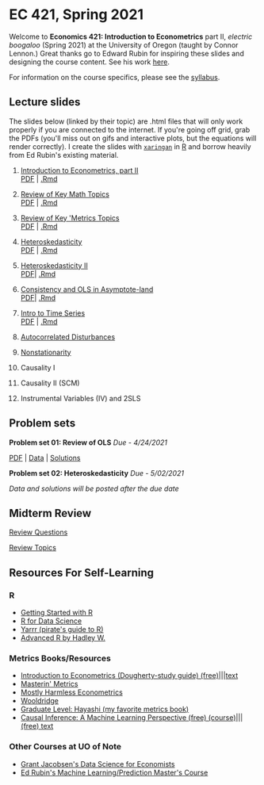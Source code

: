 # EC 421, Spring 2021

Welcome to **Economics 421: Introduction to Econometrics** part II, *electric boogaloo* (Spring 2021) at the University of Oregon (taught by Connor Lennon.) Great thanks
go to Edward Rubin for inspiring these slides and designing the course content. See his work [here](https://edrub.in).

For information on the course specifics, please see the [syllabus](https://raw.githack.com/CMLennon/EC421S21/main/Syllabus/Econ421-Lennon-S21.pdf).

## Lecture slides

The slides below (linked by their topic) are .html files that will only work properly if you are connected to the internet. 
If you're going off grid, grab the PDFs (you'll miss out on gifs and interactive plots, but the equations will render correctly). 
I create the slides with [`xaringan`](https://github.com/yihui/xaringan/wiki) in [R](cran.r-project.org) and borrow heavily from Ed Rubin's existing material.

1. [Introduction to Econometrics, part II](https://raw.githack.com/CMLennon/EC421S21/main/LectureNotes/001/01-intro.html) <br> [PDF](https://raw.githack.com/CMLennon/EC421S21/main/LectureNotes/001/01-intro.pdf) | [.Rmd](https://raw.githack.com/CMLennon/EC421S21/main/LectureNotes/001/01-intro.Rmd)

2. [Review of Key Math Topics](https://raw.githack.com/CMLennon/EC421S21/main/LectureNotes/002/02-Review.html) <br> [PDF](https://raw.githack.com/CMLennon/EC421S21/main/LectureNotes/002/02-Review.pdf) | [.Rmd](https://raw.githack.com/CMLennon/EC421S21/main/LectureNotes/002/02-Review.pdf)

3. [Review of Key 'Metrics Topics](https://raw.githack.com/CMLennon/EC421S21/main/LectureNotes/003/03-Review.html) <br> 
[PDF](https://raw.githack.com/CMLennon/EC421S21/main/LectureNotes/003/03-review.pdf) | [.Rmd](https://raw.githack.com/CMLennon/EC421S21/main/LectureNotes/002/02-Review.Rmd)

4. [Heteroskedasticity](https://raw.githack.com/CMLennon/EC421S21/main/LectureNotes/004/Heteroskedasticity.html) <br> [PDF](https://raw.githack.com/CMLennon/EC421S21/main/LectureNotes/004/Heteroskedasticity.pdf) | [.Rmd](https://raw.githack.com/CMLennon/EC421S21/main/LectureNotes/004/Heteroskedasticity.Rmd)

5. [Heteroskedasticity II](https://raw.githack.com/CMLennon/EC421S21/main/LectureNotes/005/05-Heteroskedasticity.html) <br> [PDF](https://raw.githack.com/CMLennon/EC421S21/main/LectureNotes/005/05-heteroskedasticity.pdf)| [.Rmd](https://raw.githack.com/CMLennon/EC421S21/main/LectureNotes/005/05-Heteroskedasticity.Rmd)

6. [Consistency and OLS in Asymptote-land](https://raw.githack.com/CMLennon/EC421S21/main/LectureNotes/006/06-consistency.html) <br> [PDF](https://raw.githack.com/CMLennon/EC421S21/main/LectureNotes/006/06-consistency.pdf)| [.Rmd](https://raw.githack.com/CMLennon/EC421S21/main/LectureNotes/006/06-consistency.Rmd)

7. [Intro to Time Series](https://raw.githack.com/CMLennon/EC421S21/main/LectureNotes/007/07-timeseries.html) <br> [PDF](https://raw.githack.com/CMLennon/EC421S21/main/LectureNotes/007/07-timeseries.pdf) | [.Rmd](https://github.com/CMLennon/EC421S21/blob/main/LectureNotes/007/07-timeseries.Rmd)

8. [Autocorrelated Disturbances](https://raw.githack.com/CMLennon/EC421S21/main/LectureNotes/008/08-autocorrelation.html)

9. [Nonstationarity](https://raw.githack.com/CMLennon/EC421S21/main/LectureNotes/009/09-nonstationarity.html)

10. Causality I

11. Causality II (SCM)

12. Instrumental Variables (IV) and 2SLS

## Problem sets

**Problem set 01: Review of OLS** *Due - 4/24/2021*

[PDF](https://raw.githack.com/CMLennon/EC421S21/main/PS-001/ps01.pdf) | [Data](https://raw.githack.com/CMLennon/EC421S21/main/PS-001/ps-001-data.csv) | [Solutions](https://raw.githack.com/CMLennon/EC421S21/main/PS-001/001-solutions.pdf)

**Problem set 02: Heteroskedasticity** *Due - 5/02/2021*

*Data and solutions will be posted after the due date*

## Midterm Review

[Review Questions](https://raw.githack.com/CMLennon/EC421S21/main/LectureNotes/MidtermReview/MidtermReview.html)

[Review Topics](https://raw.githack.com/CMLennon/EC421S21/main/LectureNotes/MidtermReview/Midterm_Topics.html)

## Resources For Self-Learning

### R

- [Getting Started with R](https://education.rstudio.com/learn/)
- [R for Data Science](https://r4ds.had.co.nz/)
- [Yarrr (pirate's guide to R)](https://bookdown.org/ndphillips/YaRrr/)
- [Advanced R by Hadley W.](http://adv-r.had.co.nz/)

### Metrics Books/Resources

- [Introduction to Econometrics (Dougherty-study guide) (free)](https://global.oup.com/uk/orc/busecon/economics/dougherty5e/student/studyguide/)|||[text](https://global.oup.com/uk/orc/busecon/economics/dougherty5e)
- [Masterin' Metrics](http://www.masteringmetrics.com/)
- [Mostly Harmless Econometrics](https://www.mostlyharmlesseconometrics.com/#:~:text=Mostly%20Harmless%20Econometrics%20shows%20how,to%20get%20standard%20errors%20right)
- [Wooldridge](https://www.cengage.com/c/introductory-econometrics-a-modern-approach-6e-wooldridge/9781305270107/)
- [Graduate Level: Hayashi (my favorite metrics book)](https://press.princeton.edu/books/hardcover/9780691010182/econometrics)
- [Causal Inference: A Machine Learning Perspective (free) (course)](https://www.bradyneal.com/causal-inference-course)|||[(free) text](https://www.bradyneal.com/causal-inference-course#course-textbook)

### Other Courses at UO of Note

- [Grant Jacobsen's Data Science for Economists](https://github.com/uo-ec607)
- [Ed Rubin's Machine Learning/Prediction Master's Course](https://github.com/edrubin/EC524W20)
